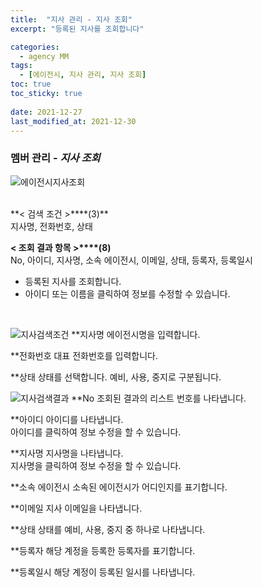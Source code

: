 ```yaml
---
title:  "지사 관리 - 지사 조회"
excerpt: "등록된 지사를 조회합니다"

categories:
  - agency MM
tags:
  - [에이전시, 지사 관리, 지사 조회]
toc: true
toc_sticky: true
 
date: 2021-12-27
last_modified_at: 2021-12-30
---
```

### 멤버 관리 - *지사 조회*
![에이전시지사조회](https://user-images.githubusercontent.com/95394003/147618367-63d58f68-459e-4853-bbc9-fb44686633f9.jpeg)

 <br>
**< 검색 조건 >****(3)**
<br>지사명, 전화번호, 상태

**< 조회 결과 항목 >****(8)**
<br>No, 아이디, 지사명, 소속 에이전시, 이메일, 상태, 등록자, 등록일시


- 등록된 지사를 조회합니다.
- 아이디 또는 이름을 클릭하여 정보를 수정할 수 있습니다.


<br>

![지사검색조건](https://user-images.githubusercontent.com/95394003/147035345-d81a2551-c042-40be-a5cf-071d1c24d44f.jpeg)
**지사명
에이전시명을 입력합니다.

**전화번호
대표 전화번호를 입력합니다.

**상태
상태를 선택합니다. 예비, 사용, 중지로 구분됩니다.
<br>

![지사검색결과](https://user-images.githubusercontent.com/95394003/147035365-6753bd65-6c75-4d36-be6d-23b6bf86132c.jpeg)
**No
조회된 결과의 리스트 번호를 나타냅니다.

**아이디
아이디를 나타냅니다.<br>
아이디를 클릭하여 정보 수정을 할 수 있습니다.

**지사명
지사명을 나타냅니다.<br>
지사명을 클릭하여 정보 수정을 할 수 있습니다.

**소속 에이전시
소속된 에이전시가 어디인지를 표기합니다.

**이메일
지사 이메일을 나타냅니다.

**상태
상태를 예비, 사용, 중지 중 하나로 나타냅니다.

**등록자
해당 계정을 등록한 등록자를 표기합니다.

**등록일시
해당 계정이 등록된 일시를 나타냅니다.